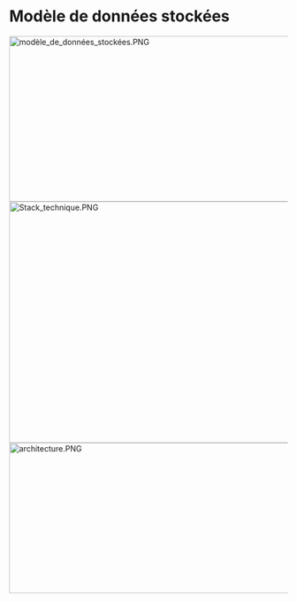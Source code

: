 # Modèle de données stockées
<img src="https://github.com/Pridestaalker/tp-architecture/blob/SI2-3L2M1N/SI2-3L2M1N/projet/screens/mod%C3%A8le_de_donn%C3%A9es_stock%C3%A9es.PNG" width="800" height="299" alt="modèle_de_données_stockées.PNG">



<img src="https://github.com/Pridestaalker/tp-architecture/blob/SI2-3L2M1N/SI2-3L2M1N/projet/screens/Stack_technique.PNG" width="800" height="436" alt="Stack_technique.PNG">

<img src="https://github.com/Pridestaalker/tp-architecture/blob/SI2-3L2M1N/SI2-3L2M1N/projet/screens/architecture.PNG" width="800" height="272" alt="architecture.PNG">





